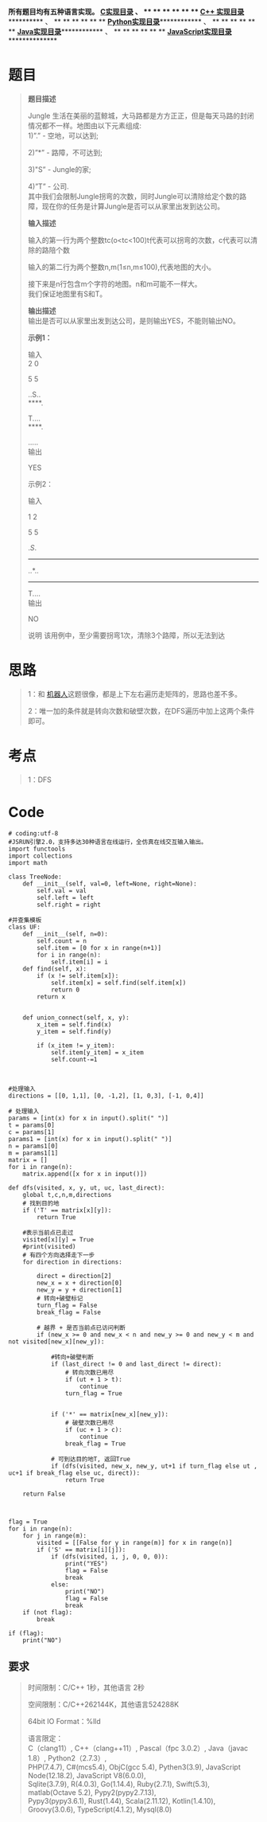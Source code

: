 **所有题目均有五种语言实现。
**[C实现目录](https://renjie.blog.csdn.net/article/details/129190260 "C实现目录")** 、
** ** ** ** ** ** **[C++
实现目录](https://blog.csdn.net/misayaaaaa/category_12036814.html "C++
实现目录")************** 、 ** ** ** ** ** **
**[Python实现目录](https://blog.csdn.net/misayaaaaa/category_12111005.html
"Python实现目录")************** 、 ** ** ** ** ** **
**[Java实现目录](https://blog.csdn.net/misayaaaaa/category_12111006.html
"Java实现目录")************** 、 ** ** ** ** ** **
**[JavaScript实现目录](https://blog.csdn.net/misayaaaaa/category_12199270.html
"JavaScript实现目录")****************

# 题目

> **题目描述**
>
> Jungle 生活在美丽的蓝鲸城，大马路都是方方正正，但是每天马路的封闭情况都不一样。地图由以下元素组成:  
>  1)”.” - 空地，可以达到;
>
> 2)”*” - 路障，不可达到;
>
> 3)"S” - Jungle的家;
>
> 4)”T” - 公司.  
>  其中我们会限制Jungle拐弯的次数，同时Jungle可以清除给定个数的路障，现在你的任务是计算Jungle是否可以从家里出发到达公司。
>
> **输入描述**
>
> 输入的第一行为两个整数tc(o<tc<100)t代表可以拐弯的次数，c代表可以清除的路陪个数
>
> 输入的第二行为两个整数n,m(1≤n,m≤100),代表地图的大小。
>
> 接下来是n行包含m个字符的地图。n和m可能不一样大。  
>  我们保证地图里有S和T。
>
> **输出描述**  
>  输出是否可以从家里出发到达公司，是则输出YES，不能则输出NO。
>
> **示例1：**
>
> 输入  
>  2 0
>
> 5 5
>
> ..S..  
>  ****.
>
> T....  
>  ****.
>
> .....  
>  输出
>
> YES
>
> 示例2：
>
> 输入
>
> 1 2
>
> 5 5
>
> .*S*.  
>  *****  
>  ..*..
>
> *****
>
> T....  
>  输出
>
> NO
>
> 说明 该用例中，至少需要拐弯1次，清除3个路障，所以无法到达

# 思路

> 1：和 [机器人](https://renjie.blog.csdn.net/article/details/128319475
> "机器人")这题很像，都是上下左右遍历走矩阵的，思路也差不多。
>
> 2：唯一加的条件就是转向次数和破壁次数，在DFS遍历中加上这两个条件即可。

# 考点

> 1：DFS

# Code

    
    
    # coding:utf-8
    #JSRUN引擎2.0，支持多达30种语言在线运行，全仿真在线交互输入输出。 
    import functools
    import collections
    import math
    
    class TreeNode:
        def __init__(self, val=0, left=None, right=None):
            self.val = val
            self.left = left
            self.right = right
    
    #并查集模板
    class UF:
        def __init__(self, n=0):
            self.count = n
            self.item = [0 for x in range(n+1)]
            for i in range(n):
                self.item[i] = i
        def find(self, x):
            if (x != self.item[x]):
                self.item[x] = self.find(self.item[x])
                return 0
            return x
        
     
        def union_connect(self, x, y):
            x_item = self.find(x)
            y_item = self.find(y)
        
            if (x_item != y_item):
                self.item[y_item] = x_item
                self.count-=1
    
        
     
    #处理输入
    directions = [[0, 1,1], [0, -1,2], [1, 0,3], [-1, 0,4]]
     
    # 处理输入
    params = [int(x) for x in input().split(" ")]
    t = params[0]
    c = params[1]
    params1 = [int(x) for x in input().split(" ")]
    n = params1[0]
    m = params1[1]
    matrix = []
    for i in range(n):
        matrix.append([x for x in input()])
    
    def dfs(visited, x, y, ut, uc, last_direct):
        global t,c,n,m,directions
        # 找到目的地
        if ('T' == matrix[x][y]):
            return True
        
        #表示当前点已走过
        visited[x][y] = True
        #print(visited)
        # 有四个方向选择走下一步
        for direction in directions:
    
            direct = direction[2]
            new_x = x + direction[0]
            new_y = y + direction[1]
            # 转向+破壁标记
            turn_flag = False
            break_flag = False
        
            # 越界 + 是否当前点已访问判断
            if (new_x >= 0 and new_x < n and new_y >= 0 and new_y < m and not visited[new_x][new_y]):
    
                #转向+破壁判断
                if (last_direct != 0 and last_direct != direct):
                    # 转向次数已用尽
                    if (ut + 1 > t):
                        continue
                    turn_flag = True
                
        
                if ('*' == matrix[new_x][new_y]):
                    # 破壁次数已用尽
                    if (uc + 1 > c):
                        continue
                    break_flag = True
                
                # 可到达目的地T, 返回True
                if (dfs(visited, new_x, new_y, ut+1 if turn_flag else ut , uc+1 if break_flag else uc, direct)):
                    return True
    
        return False
    
     
    
    flag = True
    for i in range(n):
        for j in range(m):
            visited = [[False for y in range(m)] for x in range(n)]
            if ('S' == matrix[i][j]):
                if (dfs(visited, i, j, 0, 0, 0)):
                    print("YES")
                    flag = False
                    break
                else:
                    print("NO")
                    flag = False
                    break
        if (not flag):
            break
    
    if (flag):
        print("NO")
    

## 要求

> 时间限制：C/C++ 1秒，其他语言 2秒
>
> 空间限制：C/C++262144K，其他语言524288K
>
> 64bit IO Format：%lld
>
> 语言限定：  
>  C（clang11）, C++（clang++11）, Pascal（fpc 3.0.2）, Java（javac 1.8）,
> Python2（2.7.3）,  
>  PHP(7.4.7), C#(mcs5.4), ObjC(gcc 5.4), Pythen3(3.9), JavaScript
> Node(12.18.2), JavaScript V8(6.0.0),  
>  Sqlite(3.7.9), R(4.0.3), Go(1.14.4), Ruby(2.7.1), Swift(5.3), matlab(Octave
> 5.2), Pypy2(pypy2.7.13),  
>  Pypy3(pypy3.6.1), Rust(1.44), Scala(2.11.12), Kotlin(1.4.10),
> Groovy(3.0.6), TypeScript(4.1.2), Mysql(8.0)


